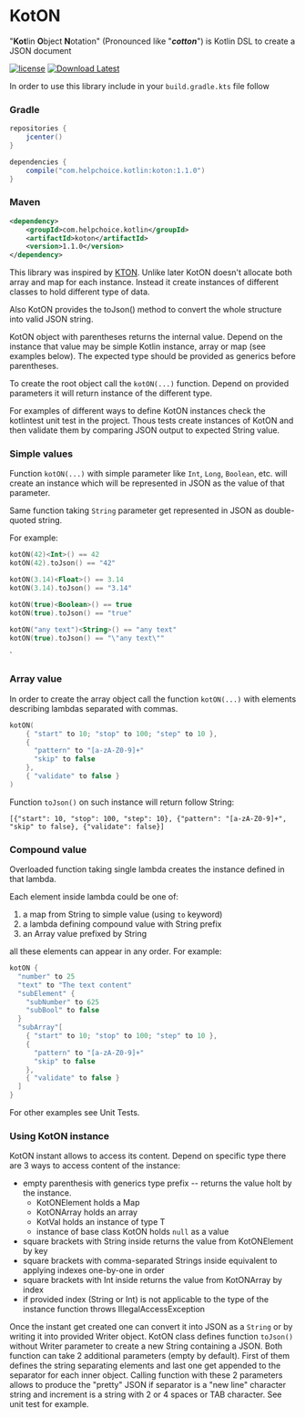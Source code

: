# KotON
"**Kot**lin **O**bject **N**otation" (Pronounced like "***cotton***") is Kotlin DSL to create a JSON document


[![license](https://img.shields.io/github/license/C06A/KotON.svg)](https://github.com/C06A/KotON/blob/master/LICENSE)
[![Download Latest](https://img.shields.io/badge/download-1.1.0-green.svg)](https://raw.githubusercontent.com/C06A/artifacts/libs-snapshot/com/helpchoice/kotlin/koton/1.0.1/koton-1.0.1.jar)

In order to use this library include in your `build.gradle.kts` file follow

### Gradle
```groovy
repositories {
    jcenter()
}

dependencies {
    compile("com.helpchoice.kotlin:koton:1.1.0")
}

```

### Maven
```xml
<dependency>
    <groupId>com.helpchoice.kotlin</groupId>
    <artifactId>koton</artifactId>
    <version>1.1.0</version>
</dependency>
```


This library was inspired by [KTON](https://github.com/Jire/KTON). Unlike later
KotON doesn't allocate both array and map for each instance. Instead it create
instances of different classes to hold different type of data.

Also KotON provides the toJson() method to convert the whole structure into valid
JSON string.

KotON object with parentheses returns the internal value. Depend on the instance that value
may be simple Kotlin instance, array or map (see examples below). The expected type should
be provided as generics before parentheses.

To create the root object call the `kotON(...)` function. Depend on provided parameters
it will return instance of the different type.

For examples of different ways to define KotON instances check the kotlintest unit test
in the project. Thous tests create instances of KotON and then validate them by comparing
JSON output to expected String value. 

### Simple values

Function `kotON(...)` with simple parameter like `Int`, `Long`, `Boolean`, etc. will create
an instance which will be represented in JSON as the value of that parameter.

Same function taking `String` parameter get represented in JSON as double-quoted string.

For example:

```Kotlin
kotON(42)<Int>() == 42
kotON(42).toJson() == "42"

kotON(3.14)<Float>() == 3.14
kotON(3.14).toJson() == "3.14"

kotON(true)<Boolean>() == true
kotON(true).toJson() == "true"

kotON("any text")<String>() == "any text"
kotON(true).toJson() == "\"any text\""
```
`

### Array value

In order to create the array object call the function `kotON(...)` with elements describing lambdas
separated with commas.

```Kotlin
kotON(
    { "start" to 10; "stop" to 100; "step" to 10 },
    {
      "pattern" to "[a-zA-Z0-9]+"
      "skip" to false
    },
    { "validate" to false }
)
```

Function `toJson()` on such instance will return follow String:

```$xslt
[{"start": 10, "stop": 100, "step": 10}, {"pattern": "[a-zA-Z0-9]+", "skip" to false}, {"validate": false}]
```

### Compound value

Overloaded function taking single lambda creates the instance defined in that lambda.

Each element inside lambda could be one of:

1. a map from String to simple value (using `to` keyword)
1. a lambda defining compound value with String prefix
1. an Array value prefixed by String

all these elements can appear in any order. For example:

```Kotlin
kotON {
  "number" to 25
  "text" to "The text content"
  "subElement" {
    "subNumber" to 625
    "subBool" to false
  }
  "subArray"[
    { "start" to 10; "stop" to 100; "step" to 10 },
    {
      "pattern" to "[a-zA-Z0-9]+"
      "skip" to false
    },
    { "validate" to false }
  ]
}
```

For other examples see Unit Tests.


### Using KotON instance

KotON instant allows to access its content. Depend on specific type there are 3 ways to access content of the instance:

* empty parenthesis with generics type prefix -- returns the value holt by the instance.
  * KotONElement holds a Map
  * KotONArray holds an array
  * <T> KotVal holds an instance of type T
  * instance of base class KotON holds `null` as a value
* square brackets with String inside returns the value from KotONElement by key
* square brackets with comma-separated Strings inside equivalent to applying indexes one-by-one in order
* square brackets with Int inside returns the value from KotONArray by index
* if provided index (String or Int) is not applicable to the type of the instance function throws IllegalAccessException


Once the instant get created one can convert it into JSON as a `String` or by writing it into provided Writer object.
KotON class defines function `toJson()` without Writer parameter to create a new String containing a JSON.
Both function can take 2 additional parameters (empty by default). First of them defines the string separating
elements and last one get appended to the separator for each inner object. Calling function with these 2
parameters allows to produce the "pretty" JSON if separator is a "new line" character string and increment is
a string with 2 or 4 spaces or TAB character. See unit test for example.
